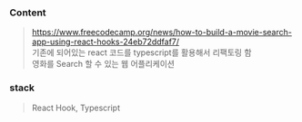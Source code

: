 ### Content

> https://www.freecodecamp.org/news/how-to-build-a-movie-search-app-using-react-hooks-24eb72ddfaf7/ \
> 기존에 되어있는 react 코드를 typescript를 활용해서 리팩토링 함 \
> 영화를 Search 할 수 있는 웹 어플리케이션

### stack

> React Hook, Typescript

